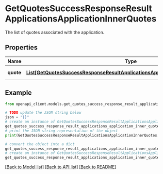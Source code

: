 # GetQuotesSuccessResponseResultApplicationsApplicationInnerQuotes

The list of quotes associated with the application.

## Properties

Name | Type | Description | Notes
------------ | ------------- | ------------- | -------------
**quote** | [**List[GetQuotesSuccessResponseResultApplicationsApplicationInnerQuotesQuoteInner]**](GetQuotesSuccessResponseResultApplicationsApplicationInnerQuotesQuoteInner.md) | A list of quotes. | [optional] 

## Example

```python
from openapi_client.models.get_quotes_success_response_result_applications_application_inner_quotes import GetQuotesSuccessResponseResultApplicationsApplicationInnerQuotes

# TODO update the JSON string below
json = "{}"
# create an instance of GetQuotesSuccessResponseResultApplicationsApplicationInnerQuotes from a JSON string
get_quotes_success_response_result_applications_application_inner_quotes_instance = GetQuotesSuccessResponseResultApplicationsApplicationInnerQuotes.from_json(json)
# print the JSON string representation of the object
print(GetQuotesSuccessResponseResultApplicationsApplicationInnerQuotes.to_json())

# convert the object into a dict
get_quotes_success_response_result_applications_application_inner_quotes_dict = get_quotes_success_response_result_applications_application_inner_quotes_instance.to_dict()
# create an instance of GetQuotesSuccessResponseResultApplicationsApplicationInnerQuotes from a dict
get_quotes_success_response_result_applications_application_inner_quotes_from_dict = GetQuotesSuccessResponseResultApplicationsApplicationInnerQuotes.from_dict(get_quotes_success_response_result_applications_application_inner_quotes_dict)
```
[[Back to Model list]](../README.md#documentation-for-models) [[Back to API list]](../README.md#documentation-for-api-endpoints) [[Back to README]](../README.md)


